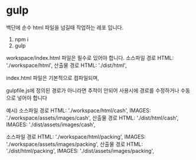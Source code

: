 # gulp
백단에 순수 html 파일을 넘길때 작업하는 레포 입니다.


1. npm i
2. gulp 

workspace/index.html 파일은 필수로 있어야 합니다.
소스파일 경로 HTML: './workspace/html',
산출물 경로 HTML: './dist/html',

index.html 파일은 기본적으로 컴파일되며, 

gulpfile.js에 정의된 경로가 아니라면 추적이 안되어 사용시에 경로를 수정하거나 
수동으로 넣어야 합니다

예시)
소스파일 경로
HTML: './workspace/html/cash',
IMAGES: './workspace/assets/images/cash',
산출물 경로
HTML: './dist/html/cash',
IMAGES: './dist/assets/images/cash',

소스파일 경로
HTML: './workspace/html/packing',
IMAGES: './workspace/assets/images/packing',
산출물 경로
HTML: './dist/html/packing',
IMAGES: './dist/assets/images/packing',
